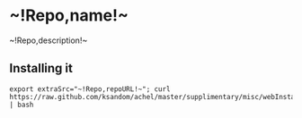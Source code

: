 # ~!Repo,name!~

~!Repo,description!~

## Installing it

    export extraSrc="~!Repo,repoURL!~"; curl https://raw.github.com/ksandom/achel/master/supplimentary/misc/webInstall | bash

